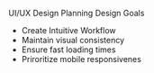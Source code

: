 UI/UX Design Planning
Design Goals
-   Create Intuitive Workflow
-   Maintain visual consistency
-   Ensure fast loading times
-   Priroritize mobile responsivenes
